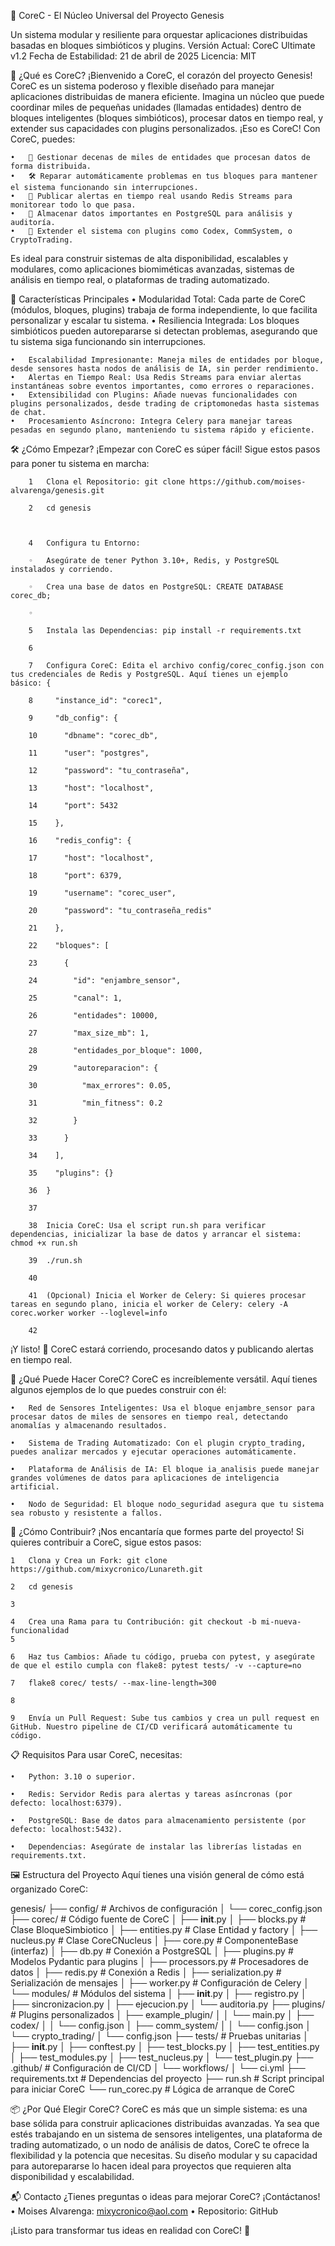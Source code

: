 🌟 CoreC - El Núcleo Universal del Proyecto Genesis


Un sistema modular y resiliente para orquestar aplicaciones distribuidas basadas en bloques simbióticos y plugins. Versión Actual: CoreC Ultimate v1.2 Fecha de Estabilidad: 21 de abril de 2025 Licencia: MIT

🚀 ¿Qué es CoreC?
¡Bienvenido a CoreC, el corazón del proyecto Genesis! CoreC es un sistema poderoso y flexible diseñado para manejar aplicaciones distribuidas de manera eficiente. Imagina un núcleo que puede coordinar miles de pequeñas unidades (llamadas entidades) dentro de bloques inteligentes (bloques simbióticos), procesar datos en tiempo real, y extender sus capacidades con plugins personalizados. ¡Eso es CoreC!
Con CoreC, puedes:

	•	🧠 Gestionar decenas de miles de entidades que procesan datos de forma distribuida.
	•	🛠️ Reparar automáticamente problemas en tus bloques para mantener el sistema funcionando sin interrupciones.
	•	📡 Publicar alertas en tiempo real usando Redis Streams para monitorear todo lo que pasa.
	•	💾 Almacenar datos importantes en PostgreSQL para análisis y auditoría.
	•	🧩 Extender el sistema con plugins como Codex, CommSystem, o CryptoTrading.

Es ideal para construir sistemas de alta disponibilidad, escalables y modulares, como aplicaciones biomiméticas avanzadas, sistemas de análisis en tiempo real, o plataformas de trading automatizado.


🌈 Características Principales
	•	Modularidad Total: Cada parte de CoreC (módulos, bloques, plugins) trabaja de forma independiente, lo que facilita personalizar y escalar tu sistema.
	•	Resiliencia Integrada: Los bloques simbióticos pueden autorepararse si detectan problemas, asegurando que tu sistema siga funcionando sin interrupciones.
 
	•	Escalabilidad Impresionante: Maneja miles de entidades por bloque, desde sensores hasta nodos de análisis de IA, sin perder rendimiento.
	•	Alertas en Tiempo Real: Usa Redis Streams para enviar alertas instantáneas sobre eventos importantes, como errores o reparaciones.
	•	Extensibilidad con Plugins: Añade nuevas funcionalidades con plugins personalizados, desde trading de criptomonedas hasta sistemas de chat.
	•	Procesamiento Asíncrono: Integra Celery para manejar tareas pesadas en segundo plano, manteniendo tu sistema rápido y eficiente.


🛠️ ¿Cómo Empezar?
¡Empezar con CoreC es súper fácil! Sigue estos pasos para poner tu sistema en marcha:

        1	Clona el Repositorio: git clone https://github.com/moises-alvarenga/genesis.git
	
        2	cd genesis
	
        	
	
        4	Configura tu Entorno:
	
        ◦	Asegúrate de tener Python 3.10+, Redis, y PostgreSQL instalados y corriendo.
	
        ◦	Crea una base de datos en PostgreSQL: CREATE DATABASE corec_db;
	
        ◦	
	
        5	Instala las Dependencias: pip install -r requirements.txt
	
        6	
	
        7	Configura CoreC: Edita el archivo config/corec_config.json con tus credenciales de Redis y PostgreSQL. Aquí tienes un ejemplo básico: {
	
        8	  "instance_id": "corec1",
	
        9	  "db_config": {
	
        10	    "dbname": "corec_db",
	
        11	    "user": "postgres",
	
        12	    "password": "tu_contraseña",
	
        13	    "host": "localhost",
	
        14	    "port": 5432
	
        15	  },
	
        16	  "redis_config": {
	
        17	    "host": "localhost",
	
        18	    "port": 6379,
	
        19	    "username": "corec_user",
	
        20	    "password": "tu_contraseña_redis"
	
        21	  },
	
        22	  "bloques": [
	
        23	    {
	
        24	      "id": "enjambre_sensor",
	
        25	      "canal": 1,
	
        26	      "entidades": 10000,
	
        27	      "max_size_mb": 1,
	
        28	      "entidades_por_bloque": 1000,
	
        29	      "autoreparacion": {
	
        30	        "max_errores": 0.05,
	
        31	        "min_fitness": 0.2
	
        32	      }
	
        33	    }
	
        34	  ],
	
        35	  "plugins": {}
	
        36	}
	
        37	
	
        38	Inicia CoreC: Usa el script run.sh para verificar dependencias, inicializar la base de datos y arrancar el sistema: chmod +x run.sh
	
        39	./run.sh
	
        40	
	
        41	(Opcional) Inicia el Worker de Celery: Si quieres procesar tareas en segundo plano, inicia el worker de Celery: celery -A corec.worker worker --loglevel=info
	
        42	
¡Y listo! 🎉 CoreC estará corriendo, procesando datos y publicando alertas en tiempo real.


🌟 ¿Qué Puede Hacer CoreC?
CoreC es increíblemente versátil. Aquí tienes algunos ejemplos de lo que puedes construir con él:

	•	Red de Sensores Inteligentes: Usa el bloque enjambre_sensor para procesar datos de miles de sensores en tiempo real, detectando anomalías y almacenando resultados.
 
	•	Sistema de Trading Automatizado: Con el plugin crypto_trading, puedes analizar mercados y ejecutar operaciones automáticamente.
 
	•	Plataforma de Análisis de IA: El bloque ia_analisis puede manejar grandes volúmenes de datos para aplicaciones de inteligencia artificial.
 
	•	Nodo de Seguridad: El bloque nodo_seguridad asegura que tu sistema sea robusto y resistente a fallos.


🔧 ¿Cómo Contribuir?
¡Nos encantaría que formes parte del proyecto! Si quieres contribuir a CoreC, sigue estos pasos:

	1	Clona y Crea un Fork: git clone https://github.com/mixycronico/Lunareth.git
 
	2	cd genesis
 
	3	
 
	4	Crea una Rama para tu Contribución: git checkout -b mi-nueva-funcionalidad
	5	
 
	6	Haz tus Cambios: Añade tu código, prueba con pytest, y asegúrate de que el estilo cumpla con flake8: pytest tests/ -v --capture=no
 
	7	flake8 corec/ tests/ --max-line-length=300
 
	8	
 
	9	Envía un Pull Request: Sube tus cambios y crea un pull request en GitHub. Nuestro pipeline de CI/CD verificará automáticamente tu código.

📋 Requisitos
Para usar CoreC, necesitas:

	•	Python: 3.10 o superior.
 
	•	Redis: Servidor Redis para alertas y tareas asíncronas (por defecto: localhost:6379).
 
	•	PostgreSQL: Base de datos para almacenamiento persistente (por defecto: localhost:5432).
 
	•	Dependencias: Asegúrate de instalar las librerías listadas en requirements.txt.
 

🖼️ Estructura del Proyecto
Aquí tienes una visión general de cómo está organizado CoreC:

genesis/
├── config/                  # Archivos de configuración
│   └── corec_config.json
├── corec/                   # Código fuente de CoreC
│   ├── __init__.py
│   ├── blocks.py           # Clase BloqueSimbiotico
│   ├── entities.py         # Clase Entidad y factory
│   ├── nucleus.py          # Clase CoreCNucleus
│   ├── core.py             # ComponenteBase (interfaz)
│   ├── db.py               # Conexión a PostgreSQL
│   ├── plugins.py          # Modelos Pydantic para plugins
│   ├── processors.py       # Procesadores de datos
│   ├── redis.py            # Conexión a Redis
│   ├── serialization.py    # Serialización de mensajes
│   ├── worker.py           # Configuración de Celery
│   └── modules/            # Módulos del sistema
│       ├── __init__.py
│       ├── registro.py
│       ├── sincronizacion.py
│       ├── ejecucion.py
│       └── auditoria.py
├── plugins/                 # Plugins personalizados
│   ├── example_plugin/
│   │   └── main.py
│   ├── codex/
│   │   └── config.json
│   ├── comm_system/
│   │   └── config.json
│   └── crypto_trading/
│       └── config.json
├── tests/                   # Pruebas unitarias
│   ├── __init__.py
│   ├── conftest.py
│   ├── test_blocks.py
│   ├── test_entities.py
│   ├── test_modules.py
│   ├── test_nucleus.py
│   └── test_plugin.py
├── .github/                 # Configuración de CI/CD
│   └── workflows/
│       └── ci.yml
├── requirements.txt         # Dependencias del proyecto
├── run.sh                   # Script principal para iniciar CoreC
└── run_corec.py             # Lógica de arranque de CoreC


📦 ¿Por Qué Elegir CoreC?
CoreC es más que un simple sistema: es una base sólida para construir aplicaciones distribuidas avanzadas. Ya sea que estés trabajando en un sistema de sensores inteligentes, una plataforma de trading automatizado, o un nodo de análisis de datos, CoreC te ofrece la flexibilidad y la potencia que necesitas. Su diseño modular y su capacidad para autorepararse lo hacen ideal para proyectos que requieren alta disponibilidad y escalabilidad.

📬 Contacto
¿Tienes preguntas o ideas para mejorar CoreC? ¡Contáctanos!
	•	Moises Alvarenga: mixycronico@aol.com
	•	Repositorio: GitHub

¡Listo para transformar tus ideas en realidad con CoreC! 🚀
